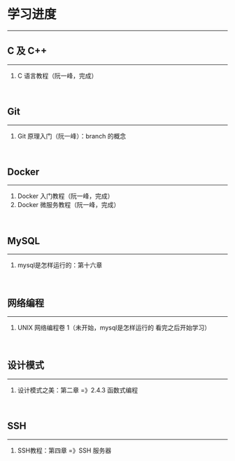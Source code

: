 # 学习进度

---

## C 及 C++

---

1. C 语言教程（阮一峰，完成）

<br />

## Git

---

1. Git 原理入门（阮一峰）：branch 的概念

<br />

## Docker

---

1. Docker 入门教程（阮一峰，完成）
2. Docker 微服务教程（阮一峰，完成）

<br />

## MySQL

---

1. mysql是怎样运行的：第十六章

<br />

## 网络编程

---

1. UNIX 网络编程卷 1（未开始，mysql是怎样运行的 看完之后开始学习）

<br />

## 设计模式

---

1. 设计模式之美：第二章 =》2.4.3 函数式编程

<br />

## SSH

---

1. SSH教程：第四章 =》SSH 服务器
